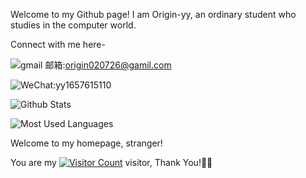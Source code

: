 Welcome to my Github page! I am Origin-yy, an ordinary student who studies in the computer world.

Connect with me here-

![gmail 邮箱](https://img.shields.io/badge/Gmail-D14836?logo=gmail&logoColor=white):origin020726@gamil.com

![WeChat](https://img.shields.io/badge/WeChat-07C160?logo=wechat&logoColor=white):yy1657615110

![Github Stats](https://github-readme-stats.vercel.app/api?username=Origin-yy&show_icons=true&theme=dark&count_private=true)

![Most Used Languages](https://github-readme-stats.vercel.app/api/top-langs/?username=Origin-yy&theme=dark&layout=compact)

Welcome to my homepage, stranger!

You are my [![Visitor Count](https://profile-counter.glitch.me/Origin-yy/count.svg)](https://blog.i-xiao.space/) visitor, Thank You!🎉🎉
